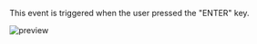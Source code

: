This event is triggered when the user pressed the "ENTER" key.

![preview](/images/events/enter-en.png)